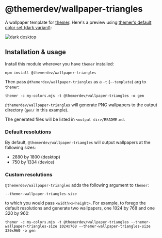 # @themerdev/wallpaper-triangles

A wallpaper template for [themer](https://github.com/themerdev/themer). Here's a preview using [themer's default color set (dark variant)](https://github.com/themerdev/themer/tree/main/cli/packages/colors-default):

![dark desktop](https://cdn.jsdelivr.net/gh/themerdev/themer@3429c1e8916b7a2917885e3e93a81c969de9cd73/cli/packages/wallpaper-triangles/assets/themer-wallpaper-triangles-dark-2880x1800.png)

## Installation & usage

Install this module wherever you have `themer` installed:

    npm install @themerdev/wallpaper-triangles

Then pass `@themerdev/wallpaper-triangles` as a `-t` (`--template`) arg to `themer`:

    themer -c my-colors.mjs -t @themerdev/wallpaper-triangles -o gen

`@themerdev/wallpaper-triangles` will generate PNG wallpapers to the output directory (`gen/` in this example).

The generated files will be listed in `<output dir>/README.md`.

### Default resolutions

By default, `@themerdev/wallpaper-triangles` will output wallpapers at the following sizes:

- 2880 by 1800 (desktop)
- 750 by 1334 (device)

### Custom resolutions

`@themerdev/wallpaper-triangles` adds the following argument to `themer`:

    --themer-wallpaper-triangles-size

to which you would pass `<width>x<height>`. For example, to forego the default resolutions and generate two wallpapers, one 1024 by 768 and one 320 by 960:

    themer -c my-colors.mjs -t @themerdev/wallpaper-triangles --themer-wallpaper-triangles-size 1024x768 --themer-wallpaper-triangles-size 320x960 -o gen

